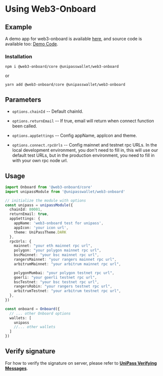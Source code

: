# Using Web3-Onboard

## Example

A demo app for web3-onboard is available [here](https://up-web3-onboard-demo.vercel.app/), and source code is available too: [Demo Code](https://github.com/UniPassID/web3-onboard-demo).

### Installation

```shell
npm i @web3-onboard/core @unipasswallet/web3-onboard
```

or

```shell
yarn add @web3-onboard/core @unipasswallet/web3-onboard
```

## Parameters

- `options.chainId` -- Default chainId.

- `options.returnEmail` -- If true, email will return when connect function been called.

- `options.appSettings` -- Config appName, appIcon and theme.

* `options.connect.rpcUrls` -- Config mainnet and testnet rpc URLs. In the local development environment, you don't need to fill in, this will use our default test URLs, but in the production environment, you need to fill in with your own rpc node url.

## Usage

```typescript
import Onboard from '@web3-onboard/core'
import unipassModule from '@unipasswallet/web3-onboard'

// initialize the module with options
const unipass = unipassModule({
  chainId: 80001,
  returnEmail: true,
  appSettings: {
    appName: 'web3-onboard test for unipass',
    appIcon: 'your icon url',
    theme: UniPassTheme.DARK
  },
  rpcUrls: {
    mainnet: "your eth mainnet rpc url",
    polygon: "your polygon mainnet rpc url",
    bscMainnet: "your bsc mainnet rpc url",
    rangersMainnet: "your rangers mainnet rpc url",
    arbitrumMainnet: "your arbitrum mainnet rpc url",

    polygonMumbai: "your polygon testnet rpc url",
    goerli: "your goerli testnet rpc url",
    bscTestnet: "your bsc testnet rpc url",
    rangersRobin: "your rangers testnet rpc url",
    arbitrumTestnet: "your arbitrum testnet rpc url",
  },
})

const onboard = Onboard({
  // ... other Onboard options
  wallets: [
    unipass
    //... other wallets
  ]
})
```

## Verify signature

For how to verify the signature on server, please refer to [**UniPass Verifying Messages**](../verifying-messages/01-unipass-verifying-messages.mdx).
